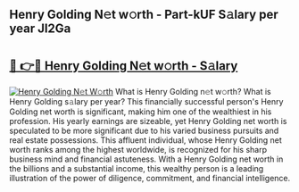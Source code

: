 ## Henry Golding N𝚎t w𝚘rth - Part-kUF S𝚊lary per year JI2Ga

# <h2><a href="http://gc14uo5.nevu.top/?p=Henry+Golding">🔗 👉🔴 Henry Golding N𝚎t w𝚘rth - S𝚊lary</a></h2>

[![Henry Golding N𝚎t W𝚘rth](https://i.imgur.com/Oavwk0R.jpeg)](http://gc14uo5.nevu.top/?p=Henry+Golding)
What is Henry Golding n𝚎t w𝚘rth? What is Henry Golding s𝚊lary per year?
This financially successful person's Henry Golding net worth is significant, making him one of the wealthiest in his profession. His yearly earnings are sizeable, yet Henry Golding net worth is speculated to be more significant due to his varied business pursuits and real estate possessions. This affluent individual, whose Henry Golding net worth ranks among the highest worldwide, is recognized for his sharp business mind and financial astuteness. With a Henry Golding net worth in the billions and a substantial income, this wealthy person is a leading illustration of the power of diligence, commitment, and financial intelligence.
